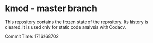 # kmod - master branch

This repository contains the frozen state of the repository.
Its history is cleared. It is used only for static code
analysis with Codacy.

Commit Time: 1716268702